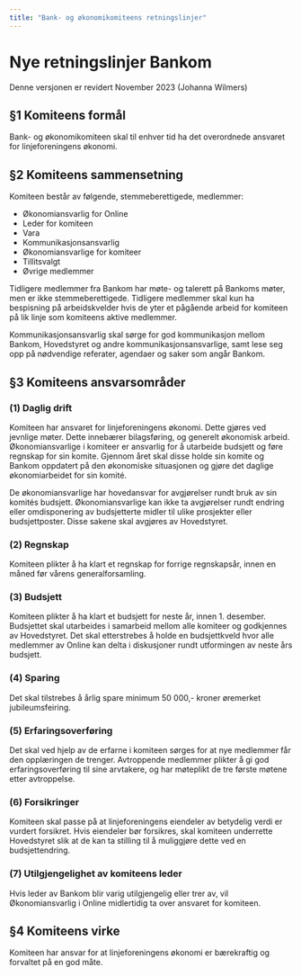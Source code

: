 ```yaml
---
title: "Bank- og økonomikomiteens retningslinjer"
---
```


# Nye retningslinjer Bankom
Denne versjonen er revidert November 2023 (Johanna Wilmers) 

## §1 Komiteens formål
Bank- og økonomikomiteen skal til enhver tid ha det overordnede ansvaret for linjeforeningens økonomi.

## §2 Komiteens sammensetning
Komiteen består av følgende, stemmeberettigede, medlemmer:
- Økonomiansvarlig for Online
- Leder for komiteen
- Vara
- Kommunikasjonsansvarlig
- Økonomiansvarlige for komiteer
- Tillitsvalgt
- Øvrige medlemmer

Tidligere medlemmer fra Bankom har møte- og talerett på Bankoms møter, men er ikke stemmeberettigede. Tidligere medlemmer skal kun ha bespisning på arbeidskvelder hvis de yter et pågående arbeid for komiteen på lik linje som komiteens aktive medlemmer.

Kommunikasjonsansvarlig skal sørge for god kommunikasjon mellom Bankom, Hovedstyret og andre kommunikasjonsansvarlige, samt lese seg opp på nødvendige referater, agendaer og saker som angår Bankom.

## §3 Komiteens ansvarsområder
### (1) Daglig drift
Komiteen har ansvaret for linjeforeningens økonomi. Dette gjøres ved jevnlige møter. Dette innebærer bilagsføring, og generelt økonomisk arbeid. Økonomiansvarlige i komiteer er ansvarlig for å utarbeide budsjett og føre regnskap for sin komite. Gjennom året skal disse holde sin komite og Bankom oppdatert på den økonomiske situasjonen og gjøre det daglige økonomiarbeidet for sin komité.

De økonomiansvarlige har hovedansvar for avgjørelser rundt bruk av sin komités budsjett. Økonomiansvarlige kan ikke ta avgjørelser rundt endring eller omdisponering av budsjetterte midler til ulike prosjekter eller budsjettposter. Disse sakene skal avgjøres av Hovedstyret.

### (2) Regnskap
Komiteen plikter å ha klart et regnskap for forrige regnskapsår, innen en måned før vårens generalforsamling.

### (3) Budsjett
Komiteen plikter å ha klart et budsjett for neste år, innen 1. desember. Budsjettet skal utarbeides i samarbeid mellom alle komiteer og godkjennes av Hovedstyret. Det skal etterstrebes å holde en budsjettkveld hvor alle medlemmer av Online kan delta i diskusjoner rundt utformingen av neste års budsjett.

### (4) Sparing
Det skal tilstrebes å årlig spare minimum 50 000,- kroner øremerket jubileumsfeiring.

### (5) Erfaringsoverføring
Det skal ved hjelp av de erfarne i komiteen sørges for at nye medlemmer får den opplæringen de trenger. Avtroppende medlemmer plikter å gi god erfaringsoverføring til sine arvtakere, og har møteplikt de tre første møtene etter avtroppelse.

### (6) Forsikringer
Komiteen skal passe på at linjeforeningens eiendeler av betydelig verdi er vurdert forsikret. Hvis eiendeler bør forsikres, skal komiteen underrette Hovedstyret slik at de kan ta stilling til å muliggjøre dette ved en budsjettendring.

### (7) Utilgjengelighet av komiteens leder
Hvis leder av Bankom blir varig utilgjengelig eller trer av, vil Økonomiansvarlig i Online midlertidig ta over ansvaret for komiteen.

## §4 Komiteens virke
Komiteen har ansvar for at linjeforeningens økonomi er bærekraftig og forvaltet på en god måte.